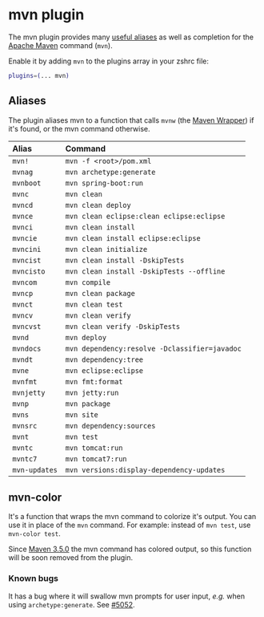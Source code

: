 # mvn plugin

The mvn plugin provides many [useful aliases](#aliases) as well as completion for
the [Apache Maven](https://maven.apache.org/) command (`mvn`).

Enable it by adding `mvn` to the plugins array in your zshrc file:
```zsh
plugins=(... mvn)
```

## Aliases

The plugin aliases mvn to a function that calls `mvnw` (the [Maven Wrapper](https://github.com/takari/maven-wrapper))
if it's found, or the mvn command otherwise.

| Alias         | Command                                       |
|:--------------|:----------------------------------------------|
| `mvn!`        | `mvn -f <root>/pom.xml`                       |
| `mvnag`       | `mvn archetype:generate`                      |
| `mvnboot`     | `mvn spring-boot:run`                         |
| `mvnc`        | `mvn clean`                                   |
| `mvncd`       | `mvn clean deploy`                            |
| `mvnce`       | `mvn clean eclipse:clean eclipse:eclipse`     |
| `mvnci`       | `mvn clean install`                           |
| `mvncie`      | `mvn clean install eclipse:eclipse`           |
| `mvncini`     | `mvn clean initialize`                        |
| `mvncist`     | `mvn clean install -DskipTests`               |
| `mvncisto`    | `mvn clean install -DskipTests --offline`     |
| `mvncom`      | `mvn compile`                                 |
| `mvncp`       | `mvn clean package`                           |
| `mvnct`       | `mvn clean test`                              |
| `mvncv`       | `mvn clean verify`                            |
| `mvncvst`     | `mvn clean verify -DskipTests`                |
| `mvnd`        | `mvn deploy`                                  |
| `mvndocs`     | `mvn dependency:resolve -Dclassifier=javadoc` |
| `mvndt`       | `mvn dependency:tree`                         |
| `mvne`        | `mvn eclipse:eclipse`                         |
| `mvnfmt`      | `mvn fmt:format`                              |
| `mvnjetty`    | `mvn jetty:run`                               |
| `mvnp`        | `mvn package`                                 |
| `mvns`        | `mvn site`                                    |
| `mvnsrc`      | `mvn dependency:sources`                      |
| `mvnt`        | `mvn test`                                    |
| `mvntc`       | `mvn tomcat:run`                              |
| `mvntc7`      | `mvn tomcat7:run`                             |
| `mvn-updates` | `mvn versions:display-dependency-updates`     |

## mvn-color

It's a function that wraps the mvn command to colorize it's output. You can use it in place
of the `mvn` command. For example: instead of `mvn test`, use `mvn-color test`.

Since [Maven 3.5.0](https://maven.apache.org/docs/3.5.0/release-notes.html) the mvn command
has colored output, so this function will be soon removed from the plugin.

### Known bugs

It has a bug where it will swallow mvn prompts for user input, _e.g._ when using
`archetype:generate`. See [#5052](https://github.com/ohmyzsh/ohmyzsh/issues/5052).
